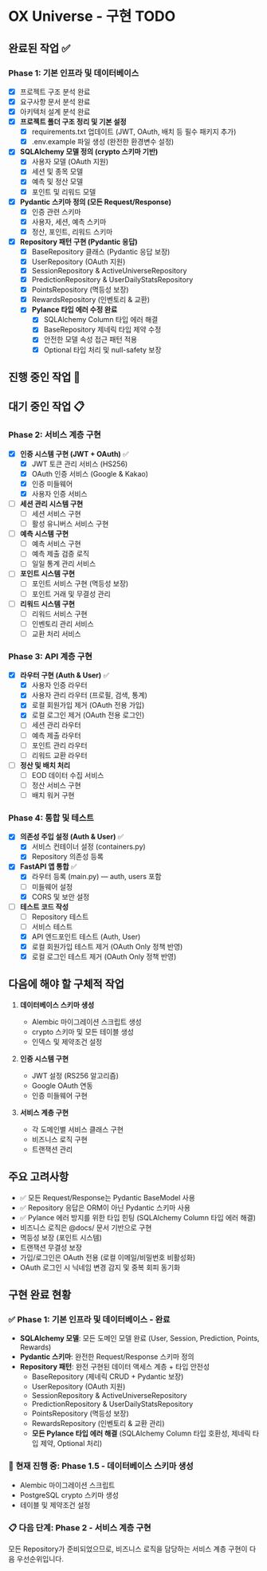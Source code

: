 # OX Universe - 구현 TODO

## 완료된 작업 ✅

### Phase 1: 기본 인프라 및 데이터베이스
- [x] 프로젝트 구조 분석 완료
- [x] 요구사항 문서 분석 완료
- [x] 아키텍처 설계 분석 완료
- [x] **프로젝트 폴더 구조 정리 및 기본 설정**
  - [x] requirements.txt 업데이트 (JWT, OAuth, 배치 등 필수 패키지 추가)
  - [x] .env.example 파일 생성 (완전한 환경변수 설정)
- [x] **SQLAlchemy 모델 정의 (crypto 스키마 기반)**
  - [x] 사용자 모델 (OAuth 지원)
  - [x] 세션 및 종목 모델
  - [x] 예측 및 정산 모델
  - [x] 포인트 및 리워드 모델
- [x] **Pydantic 스키마 정의 (모든 Request/Response)**
  - [x] 인증 관련 스키마
  - [x] 사용자, 세션, 예측 스키마
  - [x] 정산, 포인트, 리워드 스키마
- [x] **Repository 패턴 구현 (Pydantic 응답)**
  - [x] BaseRepository 클래스 (Pydantic 응답 보장)
  - [x] UserRepository (OAuth 지원)
  - [x] SessionRepository & ActiveUniverseRepository
  - [x] PredictionRepository & UserDailyStatsRepository
  - [x] PointsRepository (멱등성 보장)
  - [x] RewardsRepository (인벤토리 & 교환)
  - [x] **Pylance 타입 에러 수정 완료**
    - [x] SQLAlchemy Column 타입 에러 해결
    - [x] BaseRepository 제네릭 타입 제약 수정
    - [x] 안전한 모델 속성 접근 패턴 적용
    - [x] Optional 타입 처리 및 null-safety 보장

## 진행 중인 작업 🚧


## 대기 중인 작업 📋

### Phase 2: 서비스 계층 구현
- [x] **인증 시스템 구현 (JWT + OAuth)** ✅
  - [x] JWT 토큰 관리 서비스 (HS256)
  - [x] OAuth 인증 서비스 (Google & Kakao)
  - [x] 인증 미들웨어
  - [x] 사용자 인증 서비스
- [ ] **세션 관리 시스템 구현**
  - [ ] 세션 서비스 구현
  - [ ] 활성 유니버스 서비스 구현
- [ ] **예측 시스템 구현**
  - [ ] 예측 서비스 구현
  - [ ] 예측 제출 검증 로직
  - [ ] 일일 통계 관리 서비스
- [ ] **포인트 시스템 구현**
  - [ ] 포인트 서비스 구현 (멱등성 보장)
  - [ ] 포인트 거래 및 무결성 관리
- [ ] **리워드 시스템 구현**
  - [ ] 리워드 서비스 구현
  - [ ] 인벤토리 관리 서비스
  - [ ] 교환 처리 서비스

### Phase 3: API 계층 구현
- [x] **라우터 구현 (Auth & User)** ✅
  - [x] 사용자 인증 라우터
  - [x] 사용자 관리 라우터 (프로필, 검색, 통계)
  - [x] 로컬 회원가입 제거 (OAuth 전용 가입)
  - [x] 로컬 로그인 제거 (OAuth 전용 로그인)
  - [ ] 세션 관리 라우터
  - [ ] 예측 제출 라우터
  - [ ] 포인트 관리 라우터
  - [ ] 리워드 교환 라우터
- [ ] **정산 및 배치 처리**
  - [ ] EOD 데이터 수집 서비스
  - [ ] 정산 서비스 구현
  - [ ] 배치 워커 구현

### Phase 4: 통합 및 테스트
- [x] **의존성 주입 설정 (Auth & User)** ✅
  - [x] 서비스 컨테이너 설정 (containers.py)
  - [x] Repository 의존성 등록
- [x] **FastAPI 앱 통합** ✅
  - [x] 라우터 등록 (main.py) — auth, users 포함
  - [ ] 미들웨어 설정
  - [x] CORS 및 보안 설정
- [ ] **테스트 코드 작성**
  - [ ] Repository 테스트
  - [ ] 서비스 테스트
  - [x] API 엔드포인트 테스트 (Auth, User)
  - [x] 로컬 회원가입 테스트 제거 (OAuth Only 정책 반영)
  - [x] 로컬 로그인 테스트 제거 (OAuth Only 정책 반영)

## 다음에 해야 할 구체적 작업

1. **데이터베이스 스키마 생성**
   - Alembic 마이그레이션 스크립트 생성
   - crypto 스키마 및 모든 테이블 생성
   - 인덱스 및 제약조건 설정

2. **인증 시스템 구현**
   - JWT 설정 (RS256 알고리즘)
   - Google OAuth 연동
   - 인증 미들웨어 구현

3. **서비스 계층 구현**
   - 각 도메인별 서비스 클래스 구현
   - 비즈니스 로직 구현
   - 트랜잭션 관리

## 주요 고려사항

- ✅ 모든 Request/Response는 Pydantic BaseModel 사용
- ✅ Repository 응답은 ORM이 아닌 Pydantic 스키마 사용
- ✅ Pylance 에러 방지를 위한 타입 힌팅 (SQLAlchemy Column 타입 에러 해결)
- 비즈니스 로직은 @docs/ 문서 기반으로 구현
- 멱등성 보장 (포인트 시스템)
- 트랜잭션 무결성 보장
 - 가입/로그인은 OAuth 전용 (로컬 이메일/비밀번호 비활성화)
 - OAuth 로그인 시 닉네임 변경 감지 및 중복 회피 동기화

## 구현 완료 현황

### ✅ **Phase 1: 기본 인프라 및 데이터베이스** - 완료
- **SQLAlchemy 모델**: 모든 도메인 모델 완료 (User, Session, Prediction, Points, Rewards)
- **Pydantic 스키마**: 완전한 Request/Response 스키마 정의
- **Repository 패턴**: 완전 구현된 데이터 액세스 계층 + 타입 안전성
  - BaseRepository (제네릭 CRUD + Pydantic 보장)
  - UserRepository (OAuth 지원)
  - SessionRepository & ActiveUniverseRepository 
  - PredictionRepository & UserDailyStatsRepository
  - PointsRepository (멱등성 보장)
  - RewardsRepository (인벤토리 & 교환 관리)
  - **모든 Pylance 타입 에러 해결** (SQLAlchemy Column 타입 호환성, 제네릭 타입 제약, Optional 처리)

### 🚧 **현재 진행 중**: Phase 1.5 - 데이터베이스 스키마 생성
- Alembic 마이그레이션 스크립트
- PostgreSQL crypto 스키마 생성
- 테이블 및 제약조건 설정

### 📋 **다음 단계**: Phase 2 - 서비스 계층 구현
모든 Repository가 준비되었으므로, 비즈니스 로직을 담당하는 서비스 계층 구현이 다음 우선순위입니다.
